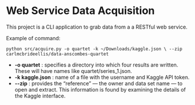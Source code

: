 # Web Service Data Acquisition

This project is a CLI application to grab data from a a RESTful web service.


Example of command: 


```cli
python src/acquire.py -o quartet -k ~/Downloads/kaggle.json \ --zip carlmcbrideellis/data-anscombes-quartet
```


* **-o quartet** : specifies a directory into which four results are written. These will have names like quartet/series_1.json.
* **-k kaggle.json** :  name of a file with the username and Kaggle API token.
* **--zip** : provides the “reference” — the owner and data set name — to open and extract. This information is found by examining the details of the Kaggle interface.
